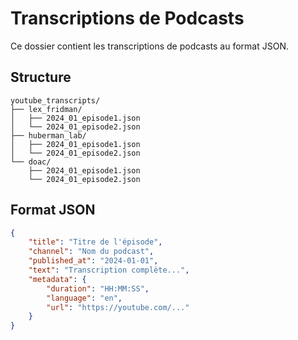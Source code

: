 # Transcriptions de Podcasts

Ce dossier contient les transcriptions de podcasts au format JSON.

## Structure

```
youtube_transcripts/
├── lex_fridman/
│   ├── 2024_01_episode1.json
│   └── 2024_01_episode2.json
├── huberman_lab/
│   ├── 2024_01_episode1.json
│   └── 2024_01_episode2.json
└── doac/
    ├── 2024_01_episode1.json
    └── 2024_01_episode2.json
```

## Format JSON

```json
{
    "title": "Titre de l'épisode",
    "channel": "Nom du podcast",
    "published_at": "2024-01-01",
    "text": "Transcription complète...",
    "metadata": {
        "duration": "HH:MM:SS",
        "language": "en",
        "url": "https://youtube.com/..."
    }
}
```